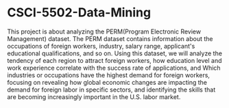 # CSCI-5502-Data-Mining
This project is about analyzing the PERM(Program Electronic Review Management) dataset. The PERM dataset contains information about the occupations of foreign workers, industry, salary range, applicant's educational qualifications, and so on. Using this dataset, we will analyze the tendency of each region to attract foreign workers, how education level and work experience correlate with the success rate of applications, and Which industries or occupations have the highest demand for foreign workers, focusing on revealing how global economic changes are impacting the demand for foreign labor in specific sectors, and identifying the skills that are becoming increasingly important in the U.S. labor market.
